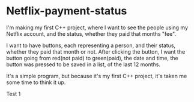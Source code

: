 # Netflix-payment-status
I'm making my first C++ project, where I want to see the people using my Netflix account, and the status, whether they paid that months "fee".

I want to have buttons, each representing a person, and their status, whether they paid that month or not. After clicking the button, I want the button going from red(not paid) to green(paid), the date and time, the button was pressed to be saved in a list, of the last 12 months. 

It's a simple program, but because it's my first C++ project, it's taken me some time to think it up.

Test 1
